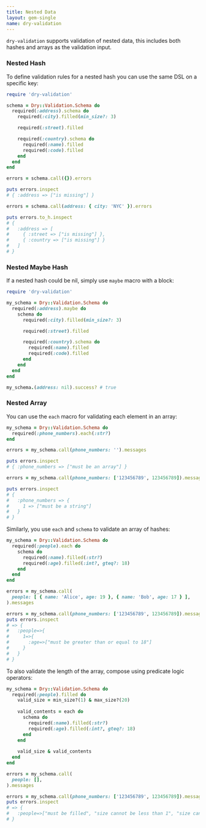 ```yaml
---
title: Nested Data
layout: gem-single
name: dry-validation
---
```


`dry-validation` supports validation of nested data, this includes both hashes and arrays as the validation input.

### Nested Hash

To define validation rules for a nested hash you can use the same DSL on a specific key:

``` ruby
require 'dry-validation'

schema = Dry::Validation.Schema do
  required(:address).schema do
    required(:city).filled(min_size?: 3)

    required(:street).filled

    required(:country).schema do
      required(:name).filled
      required(:code).filled
    end
  end
end

errors = schema.call({}).errors

puts errors.inspect
# { :address => ["is missing"] }

errors = schema.call(address: { city: 'NYC' }).errors

puts errors.to_h.inspect
# {
#   :address => [
#     { :street => ["is missing"] },
#     { :country => ["is missing"] }
#   ]
# }
```

### Nested Maybe Hash

If a nested hash could be nil, simply use `maybe` macro with a block:

``` ruby
require 'dry-validation'

my_schema = Dry::Validation.Schema do
  required(:address).maybe do
    schema do
      required(:city).filled(min_size?: 3)

      required(:street).filled

      required(:country).schema do
        required(:name).filled
        required(:code).filled
      end
    end
  end
end

my_schema.(address: nil).success? # true
```

### Nested Array

You can use the `each` macro for validating each element in an array:

``` ruby
my_schema = Dry::Validation.Schema do
  required(:phone_numbers).each(:str?)
end

errors = my_schema.call(phone_numbers: '').messages

puts errors.inspect
# { :phone_numbers => ["must be an array"] }

errors = my_schema.call(phone_numbers: ['123456789', 123456789]).messages

puts errors.inspect
# {
#   :phone_numbers => {
#     1 => ["must be a string"]
#   }
# }
```

Similarly, you use `each` and `schema` to validate an array of hashes:

``` ruby
my_schema = Dry::Validation.Schema do
  required(:people).each do
    schema do
      required(:name).filled(:str?)
      required(:age).filled(:int?, gteq?: 18)
    end
  end
end

errors = my_schema.call(
  people: [ { name: 'Alice', age: 19 }, { name: 'Bob', age: 17 } ],
).messages

errors = my_schema.call(phone_numbers: ['123456789', 123456789]).messages
puts errors.inspect
# => {
#   :people=>{
#     1=>{
#       :age=>["must be greater than or equal to 18"]
#     }
#   }
# }
```

To also validate the length of the array, compose using predicate logic operators:

``` ruby
my_schema = Dry::Validation.Schema do
  required(:people).filled do
    valid_size = min_size?(1) & max_size?(20)
    
    valid_contents = each do
      schema do
        required(:name).filled(:str?)
        required(:age).filled(:int?, gteq?: 18)
      end
    end
    
    valid_size & valid_contents
  end
end

errors = my_schema.call(
  people: [],
).messages

errors = my_schema.call(phone_numbers: ['123456789', 123456789]).messages
puts errors.inspect
# => {
#   :people=>["must be filled", "size cannot be less than 1", "size cannot be greater than 20"]
# }
```

